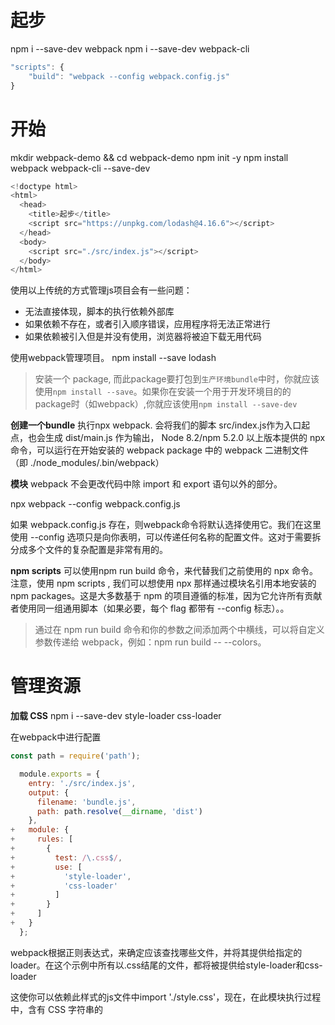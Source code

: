 # 起步
npm i --save-dev webpack
npm i --save-dev webpack-cli

```js
"scripts": {
    "build": "webpack --config webpack.config.js"
}
```
# 开始
mkdir webpack-demo && cd webpack-demo
npm init -y
npm install webpack webpack-cli --save-dev


```js
<!doctype html>
<html>
  <head>
    <title>起步</title>
    <script src="https://unpkg.com/lodash@4.16.6"></script>
  </head>
  <body>
    <script src="./src/index.js"></script>
  </body>
</html>
```
使用以上传统的方式管理js项目会有一些问题：
- 无法直接体现，脚本的执行依赖外部库
- 如果依赖不存在，或者引入顺序错误，应用程序将无法正常进行
- 如果依赖被引入但是并没有使用，浏览器将被迫下载无用代码

使用webpack管理项目。
npm install --save lodash

> 安装一个 package, 而此package要打包到`生产环境bundle`中时，你就应该使用`npm install --save`。如果你在安装一个用于开发环境目的的package时（如webpack）,你就应该使用`npm install --save-dev`

**创建一个bundle**
执行npx webpack. 会将我们的脚本 src/index.js作为入口起点，也会生成 dist/main.js 作为输出，
Node 8.2/npm 5.2.0 以上版本提供的 npx 命令，可以运行在开始安装的 webpack package 中的 webpack 二进制文件（即 ./node_modules/.bin/webpack）


**模块**
webpack 不会更改代码中除 import 和 export 语句以外的部分。

npx webpack --config webpack.config.js

如果 webpack.config.js 存在，则webpack命令将默认选择使用它。我们在这里使用 --config 选项只是向你表明，可以传递任何名称的配置文件。这对于需要拆分成多个文件的复杂配置是非常有用的。

**npm scripts**
可以使用npm run build 命令，来代替我们之前使用的 npx 命令。注意，使用 npm scripts , 我们可以想使用 npx 那样通过模块名引用本地安装的npm packages。这是大多数基于 npm 的项目遵循的标准，因为它允许所有贡献者使用同一组通用脚本（如果必要，每个 flag 都带有 --config 标志）。。

> 通过在 npm run build 命令和你的参数之间添加两个中横线，可以将自定义参数传递给 webpack，例如：npm run build -- --colors。

# 管理资源

**加载 CSS**
npm i --save-dev style-loader css-loader

在webpack中进行配置
```js
const path = require('path');

  module.exports = {
    entry: './src/index.js',
    output: {
      filename: 'bundle.js',
      path: path.resolve(__dirname, 'dist')
    },
+   module: {
+     rules: [
+       {
+         test: /\.css$/,
+         use: [
+           'style-loader',
+           'css-loader'
+         ]
+       }
+     ]
+   }
  };

```
webpack根据正则表达式，来确定应该查找哪些文件，并将其提供给指定的loader。在这个示例中所有以.css结尾的文件，都将被提供给style-loader和css-loader

这使你可以依赖此样式的js文件中import './style.css'，现在，在此模块执行过程中，含有 CSS 字符串的 <style> 标签，将被插入到 html 文件的 <head> 中。

**加载Images图像**
使用file-loader可以将像 background 和 icon 这样的图像等内容混合到css中

```js
npm install --save-dev file-loader
```
**加载fonts字体**
file-loader和url-laoder可以接受并加载文件，然后将其输出到构建目录，也就是说，我们可以将他们用于任何类型的文件，也包括字体。

# 管理输出
**自动地加载打包完后的bundle文件**
npm install --save-dev html-webpack-plugin
**清理/dist文件**
npm install --save-dev clean-webpack-plugin
**manifest**
webpack通过manifest，可以追踪到所有模块到输出bundle之间的映射.
通过 WebpackManifestPlugin 插件，可以将 manifest 数据提取为一个容易使用的 json 文件。

# 开发环境
watch mode模式，不需要重新编译，需要重新刷新浏览器
webpack-dev-server: 提供了一个简单的 web server, 并且具有 live reloading（实时重新加载）功能
```js
npm install --save-dev webpack-dev-server
```
修改配置文件，告诉dev server,从什么位置查找文件。
```js
const path = require('path');
  const HtmlWebpackPlugin = require('html-webpack-plugin');
  const CleanWebpackPlugin = require('clean-webpack-plugin');

  module.exports = {
    mode: 'development',
    entry: {
      app: './src/index.js',
      print: './src/print.js'
    },
    devtool: 'inline-source-map',
+   devServer: {
+     contentBase: './dist'
+   },
    plugins: [
      new CleanWebpackPlugin(['dist']),
      new HtmlWebpackPlugin({
        title: 'Development'
      })
    ],
    output: {
      filename: '[name].bundle.js',
      path: path.resolve(__dirname, 'dist')
    }
  };
```
以上配置告知 webpack-dev-server, 将dist目录下的文件serve到`localhost: 8080`下（serve,将资源作为server的可访问文件；

> webpack-dev-server在编译之后不会写到任何输入文件，而是将bundle文件保存在内存中，然后将它们serve到server中，就好像它们是挂载在server根路径上的真实文件一样。

